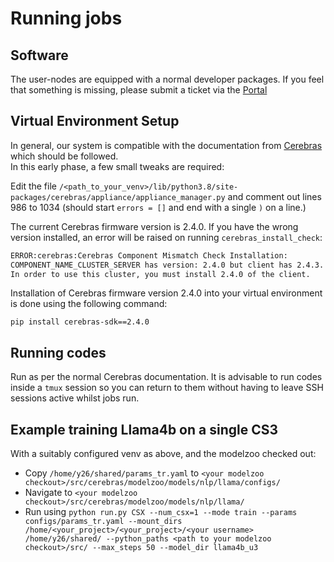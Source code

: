 # Running jobs

## Software

The user-nodes are equipped with a normal developer packages. If you feel that something is missing, please submit a ticket via the [Portal](https://portal.eidf.ac.uk/queries/submit)

## Virtual Environment Setup

In general, our system is compatible with the documentation from [Cerebras](https://training-docs.cerebras.ai/rel-2.4.0/getting-started/setup-and-installation) which should be followed.<br> In this early phase, a few small tweaks are required:

Edit the file `/<path_to_your_venv>/lib/python3.8/site-packages/cerebras/appliance/appliance_manager.py` and comment out lines 986 to 1034 (should start `errors = []` and end with a single `)` on a line.)

The current Cerebras firmware version is 2.4.0. If you have the wrong version installed, an error will be raised on running `cerebras_install_check`: 

```bash
ERROR:cerebras:Cerebras Component Mismatch Check Installation:
COMPONENT_NAME_CLUSTER_SERVER has version: 2.4.0 but client has 2.4.3.
In order to use this cluster, you must install 2.4.0 of the client.
```

Installation of Cerebras firmware version 2.4.0 into your virtual environment is done using the following command:
```
pip install cerebras-sdk==2.4.0
```

## Running codes

Run as per the normal Cerebras documentation. It is advisable to run codes inside a `tmux` session so you can return to them without having to leave SSH sessions active whilst jobs run.

## Example training Llama4b on a single CS3

With a suitably configured venv as above, and the modelzoo checked out:

- Copy `/home/y26/shared/params_tr.yaml` to `<your modelzoo checkout>/src/cerebras/modelzoo/models/nlp/llama/configs/`
- Navigate to `<your modelzoo checkout>/src/cerebras/modelzoo/models/nlp/llama/`
- Run using `python run.py CSX --num_csx=1 --mode train --params configs/params_tr.yaml --mount_dirs /home/<your_project>/<your_project>/<your username> /home/y26/shared/ --python_paths <path to your modelzoo checkout>/src/ --max_steps 50 --model_dir llama4b_u3`
